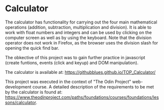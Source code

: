 # **Calculator** 

The calculator has functionality for carrying out the four main mathematical operations (addition, subtraction, multiplication and division). It is able to work with float numbers and integers and can be used by clicking on the computer screen as well as by using the keyboard. Note that the division operator does not work in Firefox, as the browser uses the division slash for opening the quick find bar.

The obkective of this project was to gain further practice in javascript (create funtions, events (click and keyup) and DOM manipulation).

The calculator is available at: https://githubblues.github.io/TOP_Calculator/

This project was executed in the context of "The Odin Project" web-development course. A detailed description of the requirements to be met by the calculator is found at: https://www.theodinproject.com/paths/foundations/courses/foundations/lessons/calculator.

